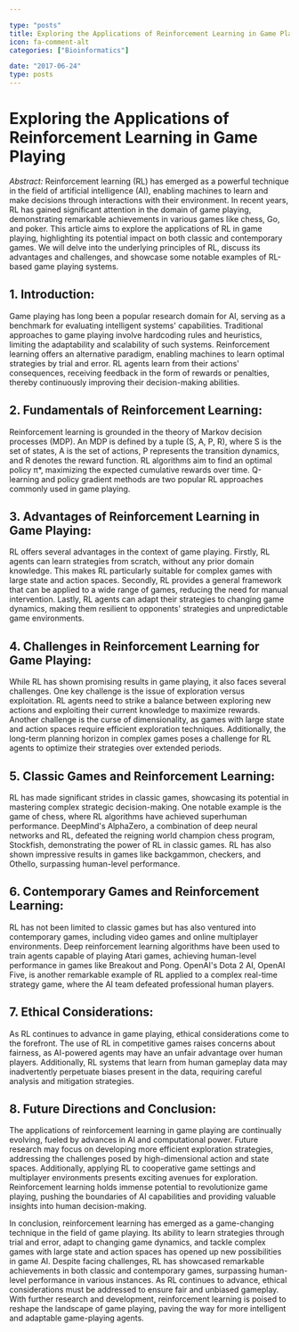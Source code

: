 ```yaml
---

type: "posts"
title: Exploring the Applications of Reinforcement Learning in Game Playing
icon: fa-comment-alt
categories: ["Bioinformatics"]

date: "2017-06-24"
type: posts
---
```





# Exploring the Applications of Reinforcement Learning in Game Playing

*Abstract:*
Reinforcement learning (RL) has emerged as a powerful technique in the field of artificial intelligence (AI), enabling machines to learn and make decisions through interactions with their environment. In recent years, RL has gained significant attention in the domain of game playing, demonstrating remarkable achievements in various games like chess, Go, and poker. This article aims to explore the applications of RL in game playing, highlighting its potential impact on both classic and contemporary games. We will delve into the underlying principles of RL, discuss its advantages and challenges, and showcase some notable examples of RL-based game playing systems.

## 1. Introduction:
Game playing has long been a popular research domain for AI, serving as a benchmark for evaluating intelligent systems' capabilities. Traditional approaches to game playing involve hardcoding rules and heuristics, limiting the adaptability and scalability of such systems. Reinforcement learning offers an alternative paradigm, enabling machines to learn optimal strategies by trial and error. RL agents learn from their actions' consequences, receiving feedback in the form of rewards or penalties, thereby continuously improving their decision-making abilities.

## 2. Fundamentals of Reinforcement Learning:
Reinforcement learning is grounded in the theory of Markov decision processes (MDP). An MDP is defined by a tuple (S, A, P, R), where S is the set of states, A is the set of actions, P represents the transition dynamics, and R denotes the reward function. RL algorithms aim to find an optimal policy π*, maximizing the expected cumulative rewards over time. Q-learning and policy gradient methods are two popular RL approaches commonly used in game playing.

## 3. Advantages of Reinforcement Learning in Game Playing:
RL offers several advantages in the context of game playing. Firstly, RL agents can learn strategies from scratch, without any prior domain knowledge. This makes RL particularly suitable for complex games with large state and action spaces. Secondly, RL provides a general framework that can be applied to a wide range of games, reducing the need for manual intervention. Lastly, RL agents can adapt their strategies to changing game dynamics, making them resilient to opponents' strategies and unpredictable game environments.

## 4. Challenges in Reinforcement Learning for Game Playing:
While RL has shown promising results in game playing, it also faces several challenges. One key challenge is the issue of exploration versus exploitation. RL agents need to strike a balance between exploring new actions and exploiting their current knowledge to maximize rewards. Another challenge is the curse of dimensionality, as games with large state and action spaces require efficient exploration techniques. Additionally, the long-term planning horizon in complex games poses a challenge for RL agents to optimize their strategies over extended periods.

## 5. Classic Games and Reinforcement Learning:
RL has made significant strides in classic games, showcasing its potential in mastering complex strategic decision-making. One notable example is the game of chess, where RL algorithms have achieved superhuman performance. DeepMind's AlphaZero, a combination of deep neural networks and RL, defeated the reigning world champion chess program, Stockfish, demonstrating the power of RL in classic games. RL has also shown impressive results in games like backgammon, checkers, and Othello, surpassing human-level performance.

## 6. Contemporary Games and Reinforcement Learning:
RL has not been limited to classic games but has also ventured into contemporary games, including video games and online multiplayer environments. Deep reinforcement learning algorithms have been used to train agents capable of playing Atari games, achieving human-level performance in games like Breakout and Pong. OpenAI's Dota 2 AI, OpenAI Five, is another remarkable example of RL applied to a complex real-time strategy game, where the AI team defeated professional human players.

## 7. Ethical Considerations:
As RL continues to advance in game playing, ethical considerations come to the forefront. The use of RL in competitive games raises concerns about fairness, as AI-powered agents may have an unfair advantage over human players. Additionally, RL systems that learn from human gameplay data may inadvertently perpetuate biases present in the data, requiring careful analysis and mitigation strategies.

## 8. Future Directions and Conclusion:
The applications of reinforcement learning in game playing are continually evolving, fueled by advances in AI and computational power. Future research may focus on developing more efficient exploration strategies, addressing the challenges posed by high-dimensional action and state spaces. Additionally, applying RL to cooperative game settings and multiplayer environments presents exciting avenues for exploration. Reinforcement learning holds immense potential to revolutionize game playing, pushing the boundaries of AI capabilities and providing valuable insights into human decision-making.

In conclusion, reinforcement learning has emerged as a game-changing technique in the field of game playing. Its ability to learn strategies through trial and error, adapt to changing game dynamics, and tackle complex games with large state and action spaces has opened up new possibilities in game AI. Despite facing challenges, RL has showcased remarkable achievements in both classic and contemporary games, surpassing human-level performance in various instances. As RL continues to advance, ethical considerations must be addressed to ensure fair and unbiased gameplay. With further research and development, reinforcement learning is poised to reshape the landscape of game playing, paving the way for more intelligent and adaptable game-playing agents.